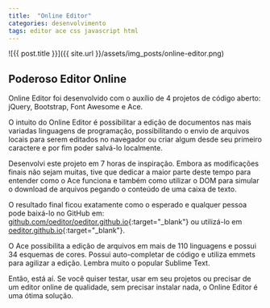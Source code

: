 ```yaml
---
title:  "Online Editor"
categories: desenvolvimento
tags: editor ace css javascript html
---
```


![{{ post.title }}]({{ site.url }}/assets/img_posts/online-editor.png)

## Poderoso Editor Online

Online Editor foi desenvolvido com o auxílio de 4 projetos de código aberto: jQuery, Bootstrap, Font Awesome e Ace.

O intuito do Online Editor é possibilitar a edição de documentos nas mais variadas linguagens de programação, possibilitando o envio de arquivos locais para serem editados no navegador ou criar algum desde seu primeiro caractere e por fim poder salvá-lo localmente.

Desenvolvi este projeto em 7 horas de inspiração. Embora as modificações finais não sejam muitas, tive que dedicar a maior parte deste tempo para entender como o Ace funciona e também como utilizar o DOM para simular o download de arquivos pegando o conteúdo de uma caixa de texto.

O resultado final ficou exatamente como o esperado e qualquer pessoa pode baixá-lo no GitHub em: [github.com/oeditor/oeditor.github.io](http://github.com/oeditor/oeditor.github.io){:target="_blank"} ou utilizá-lo em [oeditor.github.io](https://oeditor.github.io/){:target="_blank"}.

O Ace possibilita a edição de arquivos em mais de 110 linguagens e possui 34 esquemas de cores. Possui auto-completar de código e utiliza emmets para agilizar a edição. Lembra muito o popular Sublime Text.

Então, está aí. Se você quiser testar, usar em seu projetos ou precisar de um editor online de qualidade, sem precisar instalar nada, o Online Editor é uma ótima solução.
